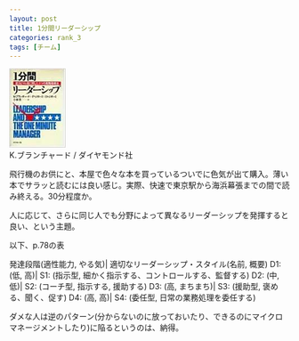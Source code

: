 ```yaml
---
layout: post
title: 1分間リーダーシップ
categories: rank_3
tags: [チーム]
---
```



<div class="book"><div class="book_image"><a href="http://www.amazon.co.jp/dp/4478360073"><img src="/images/leadership_and_the_one_minute_manager.jpg"></img></a></div><div class="book_info">K.ブランチャード / ダイヤモンド社</div><div class="clear"></div></div>

飛行機のお供にと、本屋で色々な本を買っているついでに色気が出て購入。薄い本でサラッと読むには良い感じ。実際、快速で東京駅から海浜幕張までの間で読み終える。30分程度か。 

人に応じて、さらに同じ人でも分野によって異なるリーダーシップを発揮すると良い、という主題。 

以下、p.78の表

発達段階(適性能力, やる気)| 適切なリーダーシップ・スタイル(名前, 概要) 
D1: (低, 高)| S1: (指示型, 細かく指示する、コントロールする、監督する) 
D2: (中, 低)| S2: (コーチ型, 指示する, 援助する) 
D3: (高, まちまち)| S3: (援助型, 褒める、聞く、促す)
D4: (高, 高)| S4: (委任型, 日常の業務処理を委任する) 

ダメな人は逆のパターン(分からないのに放っておいたり、できるのにマイクロマネージメントしたり)に陥るというのは、納得。
